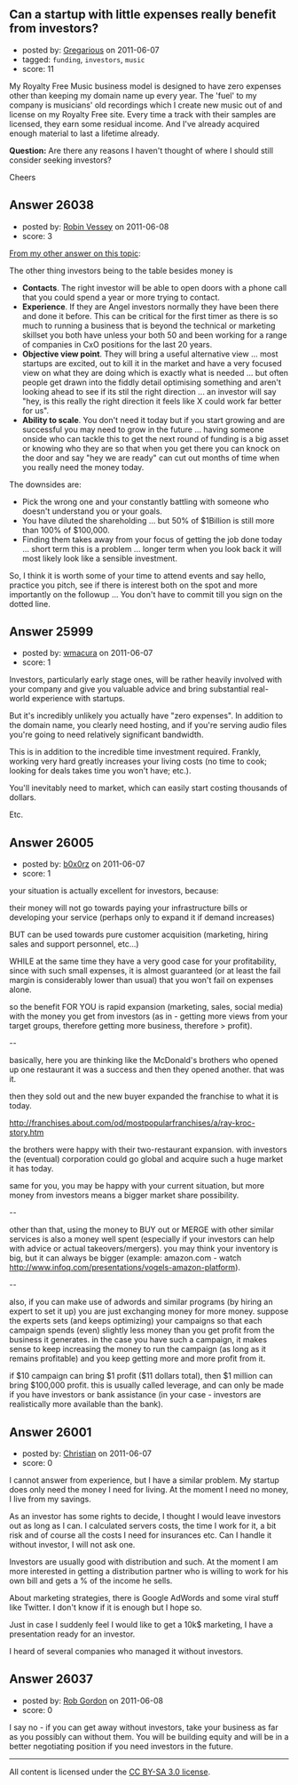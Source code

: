 ## Can a startup with little expenses really benefit from investors?

- posted by: [Gregarious](https://stackexchange.com/users/-1/11054-gregarious) on 2011-06-07
- tagged: `funding`, `investors`, `music`
- score: 11

My Royalty Free Music business model is designed to have zero expenses other than keeping my domain name up every year.  The 'fuel' to my company is musicians' old recordings which I create new music out of and license on my Royalty Free site.  Every time a track with their samples are licensed, they earn some residual income.   And I've already acquired enough material to last a lifetime already.

**Question:** Are there any reasons I haven't thought of where I should still consider seeking investors?

Cheers



## Answer 26038

- posted by: [Robin Vessey](https://stackexchange.com/users/-1/984-robin-vessey) on 2011-06-08
- score: 3

<p><a href="http://answers.onstartups.com/questions/25452/i-dont-think-i-need-funding-should-i-shop-around-anyway/25480#25480">From my other answer on this topic</a>:</p>

<p>The other thing investors being to the table besides money is </p>

<ul>
<li><strong>Contacts</strong>. The right investor will be able to open doors with a phone call that you could spend a year or more trying to contact.</li>
<li><strong>Experience</strong>. If they are Angel investors normally they have been there and done it before. This can be critical for the first timer as there is so much to running a business that is beyond the technical or marketing skillset you both have unless your both 50 and been working for a range of companies in CxO positions for the last 20 years.</li>
<li><strong>Objective view point</strong>. They will bring a useful alternative view ... most startups are excited, out to kill it in the market and have a very focused view on what they are doing which is exactly what is needed ... but often people get drawn into the fiddly detail optimising something and aren't looking ahead to see if its stil the right direction ... an investor will say "hey, is this really the right direction it feels like X could work far better for us".</li>
<li><strong>Ability to scale</strong>. You don't need it today but if you start growing and are successful you may need to grow in the future ... having someone onside who can tackle this to get the next round of funding is a big asset or knowing who they are so that when you get there you can knock on the door and say "hey we are ready" can cut out months of time when you really need the money today.</li>
</ul>

<p>The downsides are:</p>

<ul>
<li>Pick the wrong one and your constantly battling with someone who doesn't understand you or your goals. </li>
<li>You have diluted the shareholding ... but 50% of $1Billion is still more than 100% of $100,000.</li>
<li>Finding them takes away from your focus of getting the job done today ... short term this is a problem ... longer term when you look back it will most likely look like a sensible investment.</li>
</ul>

<p>So, I think it is worth some of your time to attend events and say hello, practice you pitch, see if there is interest both on the spot and more importantly on the followup ... You don't have to commit till you sign on the dotted line.</p>



## Answer 25999

- posted by: [wmacura](https://stackexchange.com/users/-1/9594-wmacura) on 2011-06-07
- score: 1

Investors, particularly early stage ones, will be rather heavily involved with your company and give you valuable advice and bring substantial real-world experience with startups.

But it's incredibly unlikely you actually have "zero expenses". In addition to the domain name, you clearly need hosting, and if you're serving audio files you're going to need relatively significant bandwidth.

This is in addition to the incredible time investment required. Frankly, working very hard greatly increases your living costs (no time to cook; looking for deals takes time you won't have; etc.).

You'll inevitably need to market, which can easily start costing thousands of dollars.

Etc.


## Answer 26005

- posted by: [b0x0rz](https://stackexchange.com/users/-1/11068-b0x0rz) on 2011-06-07
- score: 1

<p>your situation is actually excellent for investors, because:</p>

<p>their money will not go towards paying your infrastructure bills or developing your service (perhaps only to expand it if demand increases)</p>

<p>BUT can be used towards pure customer acquisition (marketing, hiring sales and support personnel, etc...)</p>

<p>WHILE at the same time they have a very good case for your profitability, since with such small expenses, it is almost guaranteed (or at least the fail margin is considerably lower than usual) that you won't fail on expenses alone.</p>

<p>so the benefit FOR YOU is rapid expansion (marketing, sales, social media) with the money you get from investors (as in - getting more views from your target groups, therefore getting more business, therefore > profit).</p>

<p>--</p>

<p>basically, here you are thinking like the McDonald's brothers who opened up one restaurant it was a success and then they opened another. that was it.</p>

<p>then they sold out and the new buyer expanded the franchise to what it is today.</p>

<p><a href="http://franchises.about.com/od/mostpopularfranchises/a/ray-kroc-story.htm" rel="nofollow">http://franchises.about.com/od/mostpopularfranchises/a/ray-kroc-story.htm</a></p>

<p>the brothers were happy with their two-restaurant expansion. with investors the (eventual) corporation could go global and acquire such a huge market it has today.</p>

<p>same for you, you may be happy with your current situation, but more money from investors means a bigger market share possibility.</p>

<p>--</p>

<p>other than that, using the money to BUY out or MERGE with other similar services is also a money well spent (especially if your investors can help with advice or actual takeovers/mergers). you may think your inventory is big, but it can always be bigger (example: amazon.com - watch <a href="http://www.infoq.com/presentations/vogels-amazon-platform" rel="nofollow">http://www.infoq.com/presentations/vogels-amazon-platform</a>).</p>

<p>--</p>

<p>also, if you can make use of adwords and similar programs (by hiring an expert to set it up) you are just exchanging money for more money. suppose the experts sets (and keeps optimizing) your campaigns so that each campaign spends (even) slightly less money than you get profit from the business it generates. in the case you have such a campaign, it makes sense to keep increasing the money to run the campaign (as long as it remains profitable) and you keep getting more and more profit from it.</p>

<p>if $10 campaign can bring $1 profit ($11 dollars total), then $1 million can bring $100,000 profit. this is usually called leverage, and can only be made if you have investors or bank assistance (in your case - investors are realistically more available than the bank).</p>



## Answer 26001

- posted by: [Christian](https://stackexchange.com/users/-1/9952-christian) on 2011-06-07
- score: 0

I cannot answer from experience, but I have a similar problem. My startup does only need the money I need for living. At the moment I need no money, I live from my savings.

As an investor has some rights to decide, I thought I would leave investors out as long as I can. I calculated servers costs, the time I work for it, a bit risk and of course all the costs I need for insurances etc. Can I handle it without investor, I will not ask one.

Investors are usually good with distribution and such. At the moment I am more interested in getting a distribution partner who is willing to work for his own bill and gets a % of the income he sells.

About marketing strategies, there is Google AdWords and some viral stuff like Twitter. I don't know if it is enough but I hope so.

Just in case I suddenly feel I would like to get a 10k$ marketing, I have a presentation ready for an investor.

I heard of several companies who managed it without investors.


## Answer 26037

- posted by: [Rob Gordon](https://stackexchange.com/users/-1/8967-rob-gordon) on 2011-06-08
- score: 0

I say no - if you can get away without investors, take your business as far as you possibly can without them.   You will be building equity and will be in a better negotiating position if you need investors in the future. 



---

All content is licensed under the [CC BY-SA 3.0 license](https://creativecommons.org/licenses/by-sa/3.0/).
